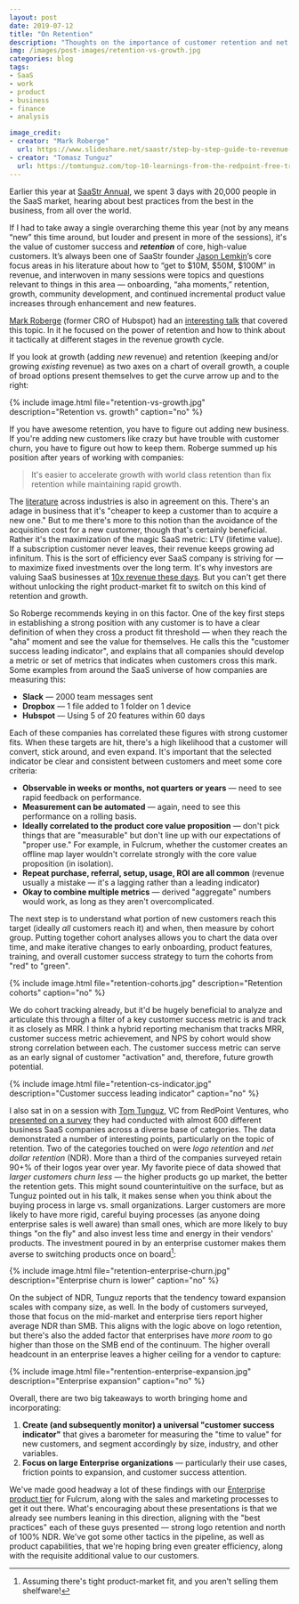 ```yaml
---
layout: post
date: 2019-07-12
title: "On Retention"
description: "Thoughts on the importance of customer retention and net negative churn in the SaaS business."
img: /images/post-images/retention-vs-growth.jpg
categories: blog
tags:
- SaaS
- work
- product
- business
- finance
- analysis

image_credit:
- creator: "Mark Roberge"
  url: https://www.slideshare.net/saastr/step-by-step-guide-to-revenue-growth
- creator: "Tomasz Tunguz"
  url: https://tomtunguz.com/top-10-learnings-from-the-redpoint-free-trial-survey/
---
```


Earlier this year at [SaaStr Annual](https://www.saastrannual.com/ "SaaStr Annual"), we spent 3 days with 20,000 people in the SaaS market, hearing about best practices from the best in the business, from all over the world.

If I had to take away a single overarching theme this year (not by any means “new” this time around, but louder and present in more of the sessions), it's the value of customer success and ***retention*** of core, high-value customers. It’s always been one of SaaStr founder [Jason Lemkin](https://twitter.com/jasonlk "Jason Lemkin")’s core focus areas in his literature about how to “get to $10M, $50M, $100M” in revenue, and interwoven in many sessions were topics and questions relevant to things in this area — onboarding, “aha moments,” retention, growth, community development, and continued incremental product value increases through enhancement and new features.

[Mark Roberge](https://twitter.com/markroberge "Mark Roberge") (former CRO of Hubspot) had an [interesting talk](https://www.youtube.com/watch?v=aIAbNeqn9K8 "Mark Roberge talk from SaaStr Annual") that covered this topic. In it he focused on the power of retention and how to think about it tactically at different stages in the revenue growth cycle.

If you look at growth (adding *new* revenue) and retention (keeping and/or growing *existing* revenue) as two axes on a chart of overall growth, a couple of broad options present themselves to get the curve arrow up and to the right:

{% include image.html file="retention-vs-growth.jpg" description="Retention vs. growth" caption="no" %}

If you have awesome retention, you have to figure out adding new business. If you're adding new customers like crazy but have trouble with customer churn, you have to figure out how to keep them. Roberge summed up his position after years of working with companies:

> It's easier to accelerate growth with world class retention than fix retention while maintaining rapid growth.

The [literature](https://www.forbes.com/sites/larrymyler/2016/06/08/acquiring-new-customers-is-important-but-retaining-them-accelerates-profitable-growth/#502571366711 "Acquiring New Customers Less Important Than Retaining") across industries is also in agreement on this. There's an adage in business that it's "cheaper to keep a customer than to acquire a new one." But to me there's more to this notion than the avoidance of the acquisition cost for a new customer, though that's certainly beneficial. Rather it's the maximization of the magic SaaS metric: LTV (lifetime value). If a subscription customer never leaves, their revenue keeps growing ad infinitum. This is the sort of efficiency ever SaaS company is striving for — to maximize fixed investments over the long term. It's why investors are valuing SaaS businesses at [10x revenue these days](https://news.crunchbase.com/news/saas-valuations-revisit-record-highs/ "SaaS Valuations"). But you can't get there without unlocking the right product-market fit to switch on this kind of retention and growth.

So Roberge recommends keying in on this factor. One of the key first steps in establishing a strong position with any customer is to have a clear definition of when they cross a product fit threshold — when they reach the "aha" moment and see the value for themselves. He calls this the "customer success leading indicator", and explains that all companies should develop a metric or set of metrics that indicates when customers cross this mark. Some examples from around the SaaS universe of how companies are measuring this:

- **Slack** — 2000 team messages sent
- **Dropbox** — 1 file added to 1 folder on 1 device
- **Hubspot** — Using 5 of 20 features within 60 days

Each of these companies has correlated these figures with strong customer fits. When these targets are hit, there's a high likelihood that a customer will convert, stick around, and even expand. It's important that the selected indicator be clear and consistent between customers and meet some core criteria:

- **Observable in weeks or months, not quarters or years** — need to see rapid feedback on performance.
- **Measurement can be automated** — again, need to see this performance on a rolling basis.
- **Ideally correlated to the product core value proposition** — don't pick things that are "measurable" but don't line up with our expectations of "proper use." For example, in Fulcrum, whether the customer creates an offline map layer wouldn't correlate strongly with the core value proposition (in isolation).
- **Repeat purchase, referral, setup, usage, ROI are all common** (revenue usually a mistake — it's a lagging rather than a leading indicator)
- **Okay to combine multiple metrics** — derived "aggregate" numbers would work, as long as they aren't overcomplicated.

The next step is to understand what portion of new customers reach this target (ideally *all* customers reach it) and when, then measure by cohort group. Putting together cohort analyses allows you to chart the data over time, and make iterative changes to early onboarding, product features, training, and overall customer success strategy to turn the cohorts from "red" to "green".

{% include image.html file="retention-cohorts.jpg" description="Retention cohorts" caption="no" %}

We do cohort tracking already, but it'd be hugely beneficial to analyze and articulate this through a filter of a key customer success metric is and track it as closely as MRR. I think a hybrid reporting mechanism that tracks MRR, customer success metric achievement, and NPS by cohort would show strong correlation between each. The customer success metric can serve as an early signal of customer "activation" and, therefore, future growth potential.

{% include image.html file="retention-cs-indicator.jpg" description="Customer success leading indicator" caption="no" %}

I also sat in on a session with [Tom Tunguz](https://twitter.com/ttunguz), VC from RedPoint Ventures, who [presented on a survey](https://tomtunguz.com/top-10-learnings-from-the-redpoint-free-trial-survey/) they had conducted with almost 600 different business SaaS companies across a diverse base of categories. The data demonstrated a number of interesting points, particularly on the topic of retention. Two of the categories touched on were *logo retention* and *net dollar retention* (NDR). More than a third of the companies surveyed retain 90+% of their logos year over year. My favorite piece of data showed that *larger customers churn less* — the higher products go up market, the better the retention gets. This might sound counterintuitive on the surface, but as Tunguz pointed out in his talk, it makes sense when you think about the buying process in large vs. small organizations. Larger customers are more likely to have more rigid, careful buying processes (as anyone doing enterprise sales is well aware) than small ones, which are more likely to buy things "on the fly" and also invest less time and energy in their vendors' products. The investment poured in by an enterprise customer makes them averse to switching products once on board[^pmf]:

{% include image.html file="retention-enterprise-churn.jpg" description="Enterprise churn is lower" caption="no" %}

On the subject of NDR, Tunguz reports that the tendency toward expansion scales with company size, as well. In the body of customers surveyed, those that focus on the mid-market and enterprise tiers report higher average NDR than SMB. This aligns with the logic above on logo retention, but there's also the added factor that enterprises have *more room* to go higher than those on the SMB end of the continuum. The higher overall headcount in an enterprise leaves a higher ceiling for a vendor to capture:

{% include image.html file="rentention-enterprise-expansion.jpg" description="Enterprise expansion" caption="no" %}

Overall, there are two big takeaways to worth bringing home and incorporating:

1. **Create (and subsequently monitor) a universal "customer success indicator"** that gives a barometer for measuring the "time to value" for new customers, and segment accordingly by size, industry, and other variables.
2. **Focus on large Enterprise organizations** — particularly their use cases, friction points to expansion, and customer success attention.

We've made good headway a lot of these findings with our [Enterprise product tier](https://www.fulcrumapp.com/pricing/enterprise/ "Fulcrum Enterprise") for Fulcrum, along with the sales and marketing processes to get it out there. What's encouraging about these presentations is that we already see numbers leaning in this direction, aligning with the "best practices" each of these guys presented — strong logo retention and north of 100% NDR. We've got some other tactics in the pipeline, as well as product capabilities, that we're hoping bring even greater efficiency, along with the requisite additional value to our customers.

[^pmf]: Assuming there's tight product-market fit, and you aren't selling them shelfware!
